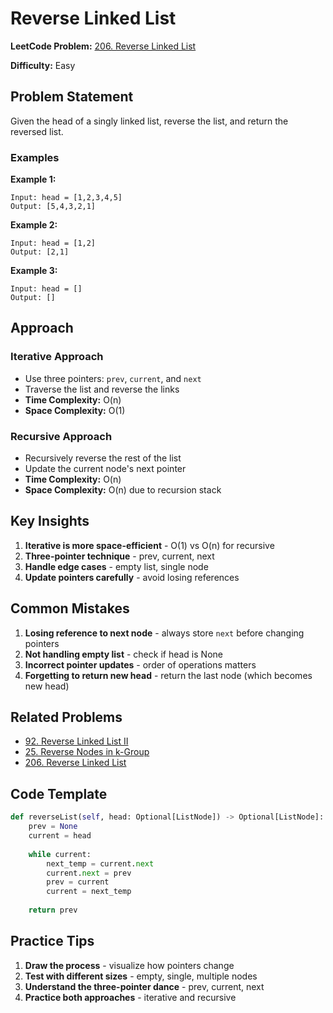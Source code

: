 # Reverse Linked List

**LeetCode Problem:** [206. Reverse Linked List](https://leetcode.com/problems/reverse-linked-list/)

**Difficulty:** Easy

## Problem Statement

Given the head of a singly linked list, reverse the list, and return the reversed list.

### Examples

**Example 1:**
```
Input: head = [1,2,3,4,5]
Output: [5,4,3,2,1]
```

**Example 2:**
```
Input: head = [1,2]
Output: [2,1]
```

**Example 3:**
```
Input: head = []
Output: []
```

## Approach

### Iterative Approach
- Use three pointers: `prev`, `current`, and `next`
- Traverse the list and reverse the links
- **Time Complexity:** O(n)
- **Space Complexity:** O(1)

### Recursive Approach
- Recursively reverse the rest of the list
- Update the current node's next pointer
- **Time Complexity:** O(n)
- **Space Complexity:** O(n) due to recursion stack

## Key Insights

1. **Iterative is more space-efficient** - O(1) vs O(n) for recursive
2. **Three-pointer technique** - prev, current, next
3. **Handle edge cases** - empty list, single node
4. **Update pointers carefully** - avoid losing references

## Common Mistakes

1. **Losing reference to next node** - always store `next` before changing pointers
2. **Not handling empty list** - check if head is None
3. **Incorrect pointer updates** - order of operations matters
4. **Forgetting to return new head** - return the last node (which becomes new head)

## Related Problems

- [92. Reverse Linked List II](https://leetcode.com/problems/reverse-linked-list-ii/)
- [25. Reverse Nodes in k-Group](https://leetcode.com/problems/reverse-nodes-in-k-group/)
- [206. Reverse Linked List](https://leetcode.com/problems/reverse-linked-list/)

## Code Template

```python
def reverseList(self, head: Optional[ListNode]) -> Optional[ListNode]:
    prev = None
    current = head
    
    while current:
        next_temp = current.next
        current.next = prev
        prev = current
        current = next_temp
    
    return prev
```

## Practice Tips

1. **Draw the process** - visualize how pointers change
2. **Test with different sizes** - empty, single, multiple nodes
3. **Understand the three-pointer dance** - prev, current, next
4. **Practice both approaches** - iterative and recursive

